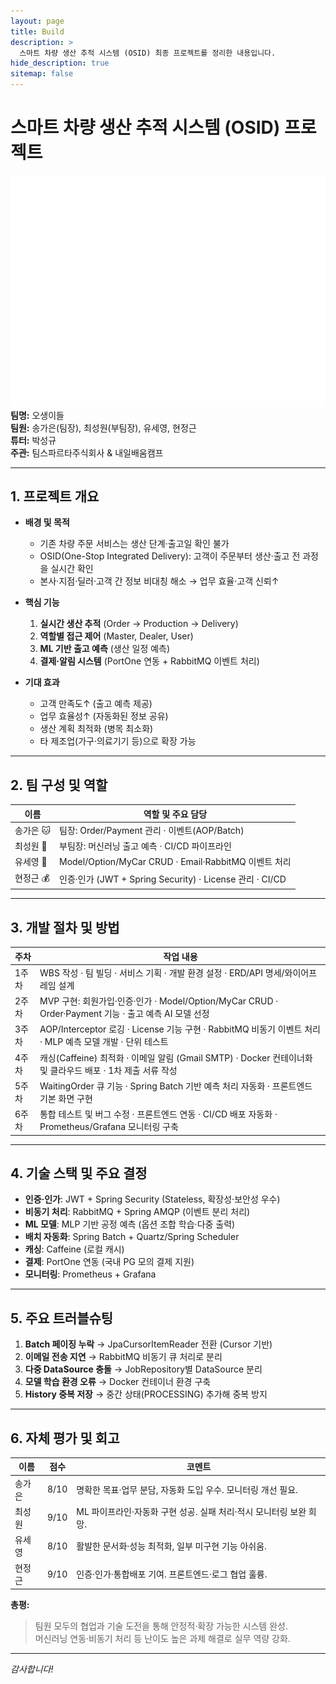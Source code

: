 ```yaml
---
layout: page
title: Build
description: >
  스마트 차량 생산 추적 시스템 (OSID) 최종 프로젝트를 정리한 내용입니다.
hide_description: true
sitemap: false
---
```

# 스마트 차량 생산 추적 시스템 (OSID) 프로젝트
![오생이들 팀 로고](/assets/img/blog/tim-logo-white.png)
**팀명:** 오생이들  
**팀원:** 송가은(팀장), 최성원(부팀장), 유세영, 현정근  
**튜터:** 박성규  
**주관:** 팀스파르타주식회사 & 내일배움캠프

---

## 1. 프로젝트 개요

- **배경 및 목적**
    - 기존 차량 주문 서비스는 생산 단계·출고일 확인 불가
    - OSID(One-Stop Integrated Delivery): 고객이 주문부터 생산·출고 전 과정을 실시간 확인
    - 본사·지점·딜러·고객 간 정보 비대칭 해소 → 업무 효율·고객 신뢰↑

- **핵심 기능**
    1. **실시간 생산 추적** (Order → Production → Delivery)
    2. **역할별 접근 제어** (Master, Dealer, User)
    3. **ML 기반 출고 예측** (생산 일정 예측)
    4. **결제·알림 시스템** (PortOne 연동 + RabbitMQ 이벤트 처리)

- **기대 효과**
    - 고객 만족도↑ (출고 예측 제공)
    - 업무 효율성↑ (자동화된 정보 공유)
    - 생산 계획 최적화 (병목 최소화)
    - 타 제조업(가구·의료기기 등)으로 확장 가능

---

## 2. 팀 구성 및 역할

| 이름     | 역할 및 주요 담당                                       |
|--------|---------------------------------------------------|
| 송가은 🐱 | 팀장: Order/Payment 관리 · 이벤트(AOP/Batch)            |
| 최성원 🍄 | 부팀장: 머신러닝 출고 예측 · CI/CD 파이프라인              |
| 유세영 🍔 | Model/Option/MyCar CRUD · Email·RabbitMQ 이벤트 처리 |
| 현정근 💰 | 인증·인가 (JWT + Spring Security) · License 관리 · CI/CD  |

---

## 3. 개발 절차 및 방법

| 주차   | 작업 내용                                                                                                        |
|------|---------------------------------------------------------------------------------------------------------------|
| 1주차  | WBS 작성 · 팀 빌딩 · 서비스 기획 · 개발 환경 설정 · ERD/API 명세/와이어프레임 설계                                         |
| 2주차  | MVP 구현: 회원가입·인증·인가 · Model/Option/MyCar CRUD · Order·Payment 기능 · 출고 예측 AI 모델 선정                     |
| 3주차  | AOP/Interceptor 로깅 · License 기능 구현 · RabbitMQ 비동기 이벤트 처리 · MLP 예측 모델 개발 · 단위 테스트                      |
| 4주차  | 캐싱(Caffeine) 최적화 · 이메일 알림 (Gmail SMTP) · Docker 컨테이너화 및 클라우드 배포 · 1차 제출 서류 작성                  |
| 5주차  | WaitingOrder 큐 기능 · Spring Batch 기반 예측 처리 자동화 · 프론트엔드 기본 화면 구현                                    |
| 6주차  | 통합 테스트 및 버그 수정 · 프론트엔드 연동 · CI/CD 배포 자동화 · Prometheus/Grafana 모니터링 구축                         |

---

## 4. 기술 스택 및 주요 결정

- **인증·인가**: JWT + Spring Security (Stateless, 확장성·보안성 우수)
- **비동기 처리**: RabbitMQ + Spring AMQP (이벤트 분리 처리)
- **ML 모델**: MLP 기반 공정 예측 (옵션 조합 학습·다중 출력)
- **배치 자동화**: Spring Batch + Quartz/Spring Scheduler
- **캐싱**: Caffeine (로컬 캐시)
- **결제**: PortOne 연동 (국내 PG 모의 결제 지원)
- **모니터링**: Prometheus + Grafana

---

## 5. 주요 트러블슈팅

1. **Batch 페이징 누락** → JpaCursorItemReader 전환 (Cursor 기반)
2. **이메일 전송 지연** → RabbitMQ 비동기 큐 처리로 분리
3. **다중 DataSource 충돌** → JobRepository별 DataSource 분리
4. **모델 학습 환경 오류** → Docker 컨테이너 환경 구축
5. **History 중복 저장** → 중간 상태(PROCESSING) 추가해 중복 방지

---

## 6. 자체 평가 및 회고

| 이름   | 점수 | 코멘트                                                         |
|------|----|-------------------------------------------------------------|
| 송가은 | 8/10 | 명확한 목표·업무 분담, 자동화 도입 우수. 모니터링 개선 필요.           |
| 최성원 | 9/10 | ML 파이프라인·자동화 구현 성공. 실패 처리·적시 모니터링 보완 희망.   |
| 유세영 | 8/10 | 활발한 문서화·성능 최적화, 일부 미구현 기능 아쉬움.                  |
| 현정근 | 9/10 | 인증·인가·통합배포 기여. 프론트엔드·로그 협업 훌륭.                    |

**총평:**
> 팀원 모두의 협업과 기술 도전을 통해 안정적·확장 가능한 시스템 완성.  
> 머신러닝 연동·비동기 처리 등 난이도 높은 과제 해결로 실무 역량 강화.

---

*감사합니다!*  
